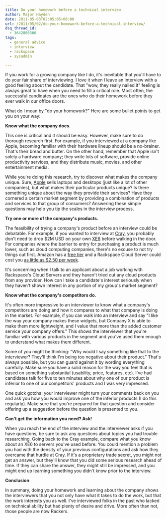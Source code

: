 ```yaml
---
title: Do your homework before a technical interview
author: Major Hayden
date: 2011-05-03T02:05:05+00:00
url: /2011/05/02/do-your-homework-before-a-technical-interview/
dsq_thread_id:
  - 3642806566
tags:
  - general advice
  - interview
  - rackspace
  - sysadmin

---
```

If you work for a growing company like I do, it's inevitable that you'll have to do your fair share of interviewing. I love it when I leave an interview with a good feeling about the candidate. That "wow, they really nailed it" feeling is always great to have when you need to fill a critical role. Most often, the successful candidates are the ones who do their homework before they ever walk in our office doors.

What do I mean by "do your homework?" Here are some bullet points to get you on your way:

**Know what the company does.**

This one is critical and it should be easy. However, make sure to do thorough research first. For example, if you interviewed at a company like Apple, becoming familiar with their hardware lineup should be a no-brainer. That's their bread and butter. On the other hand, remember that Apple isn't solely a hardware company; they write lots of software, provide online productivity services, and they distribute music, movies, and other entertainment media.

While you're doing this research, try to discover what makes the company unique. Sure, [Apple][1] sells laptops and desktops (just like a lot of other companies), but what makes their particular products unique? Is there something unique about the way they provide their services? Have they cornered a certain market segment by providing a combination of products and services to that group of consumers? Answering these simple questions may help you tip the scales in the interview process.

**Try one or more of the company's products.**

The feasibility of trying a company's product before an interview could be debatable. For example, if you wanted to interview at [Cray][2], you probably don't need to drop $2M USD on your own [XE6][3] before walking in the door. For companies where the barrier to entry for purchasing a product is much lower, such as cloud computing companies, there's no excuse to not try things out first. Amazon has a [free tier][4] and a Rackspace Cloud Server could cost you [as little as $2.50 per week][5].

It's concerning when I talk to an applicant about a job working with Rackspace's Cloud Servers and they haven't tried out any cloud products from any provider. How can I take a candidate's interest seriously when they haven't shown interest in any portion of my group's market segment?

**Know what the company's competitors do.**

It's often more impressive to an interviewer to know what a company's competitors are doing and how it compares to what that company is doing in the market. For example, if you can walk into an interview and say "I like the way your company makes these widgets, but Company X is able to make them more lightweight, and I value that more than the added customer service your company offers." This shows the interviewer that you're familiar with various products in the segment and you've used them enough to understand what makes them different.

Some of you might be thinking: "Why would I say something like that to the interviewer? They'll think I'm being too negative about their product." That's always possible, but you can guard against it by wording everything carefully. Make sure you have a solid reason for the way you feel that is based on something substantial (usability, price, features, etc). I've had candidates talk for five to ten minutes about why one of our product is inferior to one of our competitors' products and I was very impressed.

One quick gotcha: your interviewer might turn your comments back on you and ask you how you would improve one of the inferior products (I do this regularly). Make sure that you're prepared for that question and consider offering up a suggestion before the question is presented to you.

**Can't get the information you need? Ask!**

When you reach the end of the interview and the interviewer asks if you have questions, be sure to ask any questions about topics you had trouble researching. Going back to the Cray example, compare what you know about an XE6 to servers you've used before. You could mention a problem you had with the density of your previous configurations and ask how they overcame that hurdle at Cray. If it's a proprietary trade secret, you might not get an answer, but they'll know that you did some serious research ahead of time. If they can share the answer, they might still be impressed, and you might end up learning something you didn't know prior to the interview.

**Conclusion**

In summary, doing your homework and learning about the company shows the interviewers that you not only have what it takes to do the work, but that the work interests you as well. I've interviewed folks in the past who lacked on technical ability but had plenty of desire and drive. More often than not, those people are now Rackers.

 [1]: http://www.apple.com/
 [2]: http://cray.com/
 [3]: http://www.cray.com/Products/XE/Systems.aspx
 [4]: http://aws.amazon.com/free/
 [5]: http://www.rackspace.com/cloud/cloud_hosting_products/servers/pricing/
